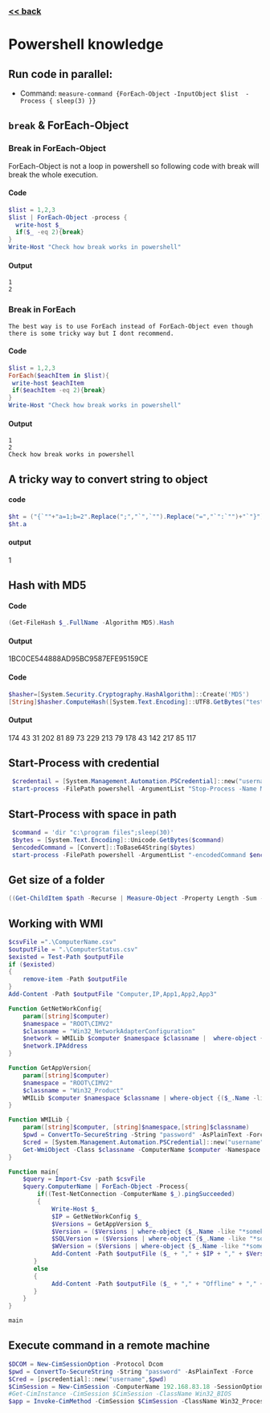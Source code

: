###  [<< back](./index.md)
# Powershell knowledge
## Run code in parallel:
  - Command: `measure-command {ForEach-Object -InputObject $list  -Process { sleep(3) }}`
## `break` & ForEach-Object
### Break in ForEach-Object
ForEach-Object is not a loop in powershell so following code with break will break the whole execution.
#### Code
```powershell
$list = 1,2,3
$list | ForEach-Object -process {
  write-host $_ 
  if($_ -eq 2){break}
}
Write-Host "Check how break works in powershell"
```    
#### Output
```
1
2
```
### Break in ForEach 
    The best way is to use ForEach instead of ForEach-Object even though there is some tricky way but I dont recommend.
#### Code
```powershell
$list = 1,2,3
ForEach($eachItem in $list){
 write-host $eachItem
 if($eachItem -eq 2){break}
}
Write-Host "Check how break works in powershell"
```
#### Output
```
1
2
Check how break works in powershell
```
## A tricky way to convert string to object
#### code
```powershell
$ht = ("{`""+"a=1;b=2".Replace(";","`",`"").Replace("=","`":`"")+"`"}") | ConvertFrom-Json
$ht.a
```
#### output
1

## Hash with MD5
#### Code

```powershell
(Get-FileHash $_.FullName -Algorithm MD5).Hash
```
#### Output
1BC0CE544888AD95BC9587EFE95159CE
#### Code

```powershell
$hasher=[System.Security.Cryptography.HashAlgorithm]::Create('MD5')
[String]$hasher.ComputeHash([System.Text.Encoding]::UTF8.GetBytes("testing"))
```
#### Output
174 43 31 202 81 89 73 229 213 79 178 43 142 217 85 117
## Start-Process with credential
```powershell
 $credentail = [System.Management.Automation.PSCredential]::new("username",(ConvertTo-SecureString -String "password" -AsPlainText -Force))
 start-process -FilePath powershell -ArgumentList "Stop-Process -Name MaxwellServiceMonitor -force;sleep(60)" -Credential $credentail
```
## Start-Process with space in path
```powershell
 $command = 'dir "c:\program files";sleep(30)'
 $bytes = [System.Text.Encoding]::Unicode.GetBytes($command)
 $encodedCommand = [Convert]::ToBase64String($bytes)
 start-process -FilePath powershell -ArgumentList "-encodedCommand $encodedCommand"
```
## Get size of a folder
```powershell
((Get-ChildItem $path -Recurse | Measure-Object -Property Length -Sum -ErrorAction Stop).Sum / 1MB)
```
## Working with WMI
``` powershell
$csvFile =".\ComputerName.csv"
$outputFile = ".\ComputerStatus.csv"
$existed = Test-Path $outputFile
if ($existed)
{
    remove-item -Path $outputFile
}
Add-Content -Path $outputFile "Computer,IP,App1,App2,App3"

Function GetNetWorkConfig{
    param([string]$computer)
    $namespace = "ROOT\CIMV2"
    $classname = "Win32_NetworkAdapterConfiguration"
    $network = WMILib $computer $namespace $classname |  where-object {($_.Description -notlike "*Hyper-V*")}
    $network.IPAddress
}

Function GetAppVersion{
    param([string]$computer)
    $namespace = "ROOT\CIMV2"
    $classname = "Win32_Product"
    WMILib $computer $namespace $classname | where-object {($_.Name -like "*something*") -or ($_.Name -like "*something*") -or ($_.Name -like "*SQL Server*Database Engine Service*") -or ($_.Name -like "*something*")}
}

Function WMILib {
    param([string]$computer, [string]$namespace,[string]$classname)
    $pwd = ConvertTo-SecureString -String "password" -AsPlainText -Force
    $cred = [System.Management.Automation.PSCredential]::new("username",$pwd)
    Get-WmiObject -Class $classname -ComputerName $computer -Namespace $namespace -Credential $cred 
}

Function main{
    $query = Import-Csv -path $csvFile 
    $query.ComputerName | ForEach-Object -Process{
        if((Test-NetConnection -ComputerName $_).pingSucceeded)
        {
            Write-Host $_
            $IP = GetNetWorkConfig $_ 
            $Versions = GetAppVersion $_
            $Version = ($Versions | where-object {$_.Name -like "*somekeyword*"}).Version
            $SQLVersion = ($Versions | where-object {$_.Name -like "*somekeyword*"})[0].Name
            $WVersion = ($Versions | where-object {$_.Name -like "*somekeyword*"}).Name
            Add-Content -Path $outputFile ($_ + "," + $IP + "," + $Version + "," + $WVersion + "," + $SQLVersion)
       }
       else
       {
            Add-Content -Path $outputFile ($_ + "," + "Offline" + "," + "Null" + "," + "Null" + "," + "Null")
       }
    }
}

main
```
## Execute command in a remote machine
``` powershell
$DCOM = New-CimSessionOption -Protocol Dcom
$pwd = ConvertTo-SecureString -String "password" -AsPlainText -Force
$Cred = [pscredential]::new("username",$pwd)
$CimSession = New-CimSession -ComputerName 192.168.83.18 -SessionOption $DCOM -Credential $Cred
#Get-CimInstance -CimSession $CimSession -ClassName Win32_BIOS
$app = Invoke-CimMethod -CimSession $CimSession -ClassName Win32_Process -MethodName Create -Arguments @{CommandLine = "cmd.exe /c C:\Temp\abc.bat" }
```
